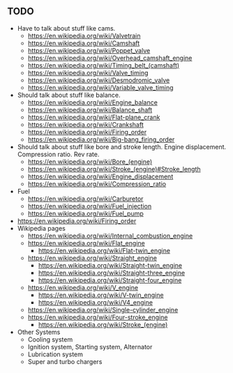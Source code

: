 ## TODO

- Have to talk about stuff like cams.
  - https://en.wikipedia.org/wiki/Valvetrain
  - https://en.wikipedia.org/wiki/Camshaft
  - https://en.wikipedia.org/wiki/Poppet_valve
  - https://en.wikipedia.org/wiki/Overhead_camshaft_engine
  - https://en.wikipedia.org/wiki/Timing_belt_(camshaft)
  - https://en.wikipedia.org/wiki/Valve_timing
  - https://en.wikipedia.org/wiki/Desmodromic_valve
  - https://en.wikipedia.org/wiki/Variable_valve_timing
- Should talk about stuff like balance.
  - https://en.wikipedia.org/wiki/Engine_balance
  - https://en.wikipedia.org/wiki/Balance_shaft
  - https://en.wikipedia.org/wiki/Flat-plane_crank
  - https://en.wikipedia.org/wiki/Crankshaft
  - https://en.wikipedia.org/wiki/Firing_order
  - https://en.wikipedia.org/wiki/Big-bang_firing_order
- Should talk about stuff like bore and stroke length. Engine
  displacement. Compression ratio. Rev rate.
  - https://en.wikipedia.org/wiki/Bore_(engine)
  - https://en.wikipedia.org/wiki/Stroke_(engine)#Stroke_length
  - https://en.wikipedia.org/wiki/Engine_displacement
  - https://en.wikipedia.org/wiki/Compression_ratio
- Fuel
  - https://en.wikipedia.org/wiki/Carburetor
  - https://en.wikipedia.org/wiki/Fuel_injection
  - https://en.wikipedia.org/wiki/Fuel_pump
- https://en.wikipedia.org/wiki/Firing_order
- Wikipedia pages
  - https://en.wikipedia.org/wiki/Internal_combustion_engine
  - https://en.wikipedia.org/wiki/Flat_engine
    - https://en.wikipedia.org/wiki/Flat-twin_engine
  - https://en.wikipedia.org/wiki/Straight_engine
    - https://en.wikipedia.org/wiki/Straight-twin_engine
    - https://en.wikipedia.org/wiki/Straight-three_engine
    - https://en.wikipedia.org/wiki/Straight-four_engine
  - https://en.wikipedia.org/wiki/V_engine
    - https://en.wikipedia.org/wiki/V-twin_engine
    - https://en.wikipedia.org/wiki/V4_engine
  - https://en.wikipedia.org/wiki/Single-cylinder_engine
  - https://en.wikipedia.org/wiki/Four-stroke_engine
    - https://en.wikipedia.org/wiki/Stroke_(engine)
- Other Systems
  - Cooling system
  - Ignition system, Starting system, Alternator
  - Lubrication system
  - Super and turbo chargers
